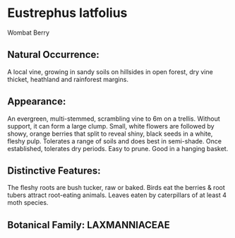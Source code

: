 # Eustrephus latfolius
Wombat Berry

## Natural Occurrence:
A local vine, growing in sandy soils on hillsides in open
forest, dry vine thicket, heathland and rainforest margins.

## Appearance:
An evergreen, multi-stemmed, scrambling
vine to 6m on a trellis. Without support,
it can form a large clump. Small, white
flowers are followed by showy, orange
berries that split to reveal shiny, black
seeds in a white, fleshy pulp.
Tolerates a range of soils and does best in
semi-shade. Once established, tolerates dry
periods. Easy to prune. Good in a hanging basket.

## Distinctive Features:
The fleshy roots are bush tucker, raw or baked. Birds eat
the berries & root tubers attract root-eating animals.
Leaves eaten by caterpillars of at least 4 moth species.

## Botanical Family: LAXMANNIACEAE
